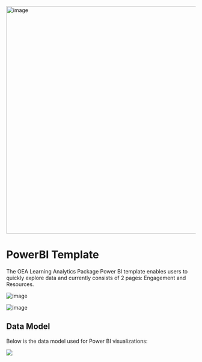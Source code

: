<img width="604" alt="image" src="https://user-images.githubusercontent.com/63133369/205776919-25551f78-1c51-434d-b14a-a23f20ca7acc.png">

# PowerBI Template

The OEA Learning Analytics Package Power BI template enables users to quickly explore data and currently consists of 2 pages: Engagement and Resources.

![image](https://github.com/microsoft/OpenEduAnalytics/blob/main/packages/package_catalog/Learning_Analytics/docs/images/Learning_Analytics_PBI_Engagement.png)


![image](https://github.com/microsoft/OpenEduAnalytics/blob/main/packages/package_catalog/Learning_Analytics/docs/images/Learning_Analytics_PBI_Resources.png)


## Data Model
Below is the data model used for Power BI visualizations:

![](https://github.com/microsoft/OpenEduAnalytics/blob/main/packages/package_catalog/Learning_Analytics/docs/images/Learning_Analytics_PBI_Data_Model.png)

